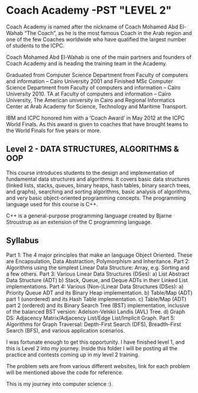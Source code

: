 # Coach Academy -PST "LEVEL 2"

Coach Academy is named after the nickname of Coach Mohamed Abd El-Wahab “The Coach”, as he is the most famous Coach in the Arab region and one of the few Coaches worldwide who have qualified the largest number of students to the ICPC.

Coach Mohamed Abd El-Wahab is one of the main partners and founders of Coach Academy and is heading the training team in the Academy.

Graduated from Computer Science Department from Faculty of computers and information – Cairo University 2001 and Finished MSc Computer Science Department from Faculty of computers and information – Cairo University 2010. TA at Faculty of computers and information – Cairo University, The American university in Cairo and Regional Informatics Center at Arab Academy for Science, Technology and Maritime Transport.

IBM and ICPC honored him with a ‘Coach Award’ in May 2012 at the ICPC World Finals. As this award is given to coaches that have brought teams to the World Finals for five years or more.

## Level 2 - DATA STRUCTURES, ALGORITHMS & OOP

This course introduces students to the design and implementation of fundamental data structures and algorithms. It covers basic data structures (linked lists, stacks, queues, binary heaps, hash tables, binary search trees, and graphs), searching and sorting algorithms, basic analysis of algorithms, and very basic object-oriented programming concepts. The programming language used for this course is C++. 

C++ is a general-purpose programming language created by Bjarne Stroustrup as an extension of the C programming language.

## Syllabus

Part 1: The 4 major principles that make an language Object Oriented. These are Encapsulation, Data Abstraction, Polymorphism and Inheritance. 
Part 2: Algorithms using the simplest Linear Data Structure: Array, e.g. Sorting and a few others.
Part 3: Various Linear Data Structures (DSes): 
      a)	List Abstract Data Structure (ADT) 
      b)	Stack, Queue, and Deque ADTs in their Linked List implementations.
Part 4: Various (Non-)Linear Data Structures (DSes): 
      a)	Priority Queue ADT and its Binary Heap implementation.
      b)	Table/Map (ADT) part 1 (unordered) and its Hash Table implementation.
      c)	Table/Map (ADT) part 2 (ordered) and its Binary Search Tree (BST) implementation, inclusive of the balanced BST version: Adelson-Velskii Landis (AVL) Tree.
      d)	Graph DS: Adjacency Matrix/Adjacency List/Edge List/Implicit Graph.
Part 5: Algorithms for Graph Traversal: Depth-First Search (DFS), Breadth-First Search (BFS), and various application scenarios.


I was fortunate enough to get this opportunity. I have finished level 1, and this is Level 2 into my journey. Inside this folder I will be posting all the practice and contests coming up in my level 2 training. 

The problem sets are from various different websites, link for each problem will be mentioned above the code for reference.  

This is my journey into computer science :).
